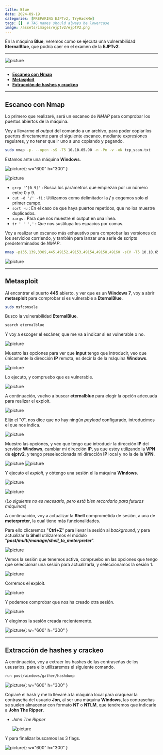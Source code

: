 ```yaml
---
title: Blue
date: 2024-09-19
categories: [PREPARING EJPTv2, TryHackMe]
tags: []  # TAG names should always be lowercase
image: /assets/images/ejptv2/ejptV2.png
---
```


En la máquina **Blue**, veremos como se ejecuta una vulnerabilidad **EternalBlue**, que podría caer en el examen de la **EJPTv2**.

---

![picture](/assets/images/ejptv2/blue1.png)

-------

- [**Escaneo con Nmap**](#escaneo-con-nmap)
- [**Metasploit**](#metasploit)
- [**Extracción de hashes y crackeo**](#extracción-de-hashes-y-crackeo)

---

## **Escaneo con Nmap**

Lo primero que realizaré, será un escaneo de *NMAP* para comprobar los puertos abiertos de la máquina. 

Voy a llevarme el *output* del comando a un archivo, para poder copiar los puertos directamente para el siguiente escaneo, mediante expresiones regulares, y no tener que ir uno a uno copiando y pegando.

```bash
sudo nmap -p- --open -sS -T5 10.10.65.90 -n -Pn -v -oN tcp_scan.txt
```

Estamos ante una máquina **Windows**.

![picture](/assets/images/ejptv2/blue2.png){: w="600" h="300" }

![picture](/assets/images/ejptv2/blue.png)

- `grep '^[0-9]'` : Busca los parámetros que empiezan por un número entre 0 y 9.
- `cut -d '/' -f1` : Utilizamos como delimitador la **/** y cogemos solo el primer campo.
- `sort -u` : En el caso de que haya puertos repetidos, que no los muestre duplicados.
- `xargs` : Para que nos muestre el output en una línea.
- `tr ' ' ','` : Que nos sustituya los espacios por comas.

Voy a realizar un escaneo más exhaustivo para comprobar las versiones de los servicios corriendo, y también para lanzar una serie de scripts predeterminados de *NMAP*.

```bash
nmap -p135,139,3389,445,49152,49153,49154,49158,49160 -sCV -T5 10.10.65.90 -oG tcp_scv.txt
```

![picture](/assets/images/ejptv2/blue3.png)

---

## **Metasploit**

Al encontrar el puerto **445** abierto, y ver que es un **Windows 7**, voy a abrir **metasploit** para comprobar si es vulnerable a **EternalBlue**.

```bash
sudo msfconsole
```

Busco la vulnerabilidad **EternalBlue**.

```bash
search eternalblue
```

Y voy a escoger el escáner, que me va a indicar si es vulnerable o no.

![picture](/assets/images/ejptv2/blue4.png)

Muestro las opciones para ver que **input** tengo que introducir, veo que únicamente la dirección **IP** remota, es decir la de la máquina **Windows**.

![picture](/assets/images/ejptv2/blue5.png)

Lo ejecuto, y compruebo que es vulnerable.

![picture](/assets/images/ejptv2/blue6.png)

A continuación, vuelvo a buscar **eternalblue** para elegir la opción adecuada para realizar el exploit.

![picture](/assets/images/ejptv2/blue7.png)

Elijo el "*0*", nos dice que no hay ningún *payload* configurado, introducimos el que nos indica.

![picture](/assets/images/ejptv2/blue8.png)

Muestro las opciones, y veo que tengo que introducir la dirección **IP** del servidor **Windows**, cambiar mi dirección **IP**, ya que estoy utilizando la **VPN** de **ejptv2**, y tengo preseleccionada mi dirección **IP** local y no la de la **VPN**.

![picture](/assets/images/ejptv2/blue9.png)
![picture](/assets/images/ejptv2/blue10.png)

Y ejecuto el *exploit*, y obtengo una sesión el la máquina **Windows**.

![picture](/assets/images/ejptv2/blue11.png)

![picture](/assets/images/ejptv2/blue12.png)

(*Lo siguiente no es necesario, pero está bien recordarlo para futuras máquinas*)

A continuación, voy a actualizar la **Shell** comprometida de sesión, a una de **meterpreter**, la cual tiene más funcionalidades.

Para ello clicaremos "**Ctrl+Z**" para llevar la sesión al *background*, y para actualizar la **Shell** utilizaremos el módulo "**_post/multi/manage/shell_to_meterpreter_**".

![picture](/assets/images/ejptv2/blue13.png)

Vemos la sesión que tenemos activa, compruebo en las opciones que tengo que seleccionar una sesión para actualizarla, y seleccionamos la sesión 1.

![picture](/assets/images/ejptv2/blue14.png)

Corremos el exploit.

![picture](/assets/images/ejptv2/blue16.png)

 Y podemos comprobar que nos ha creado otra sesión.

![picture](/assets/images/ejptv2/blue15.png)

Y elegimos la sesión creada recientemente.

![picture](/assets/images/ejptv2/blue17.png){: w="600" h="300" }

---

## **Extracción de hashes y crackeo**

A continuación, voy a extraer los hashes de las contraseñas de los ususarios, para ello utilizaremos el siguiente comando.

```bash
run post/windows/gather/hashdump
```

![picture](/assets/images/ejptv2/blue19.png){: w="600" h="300" }

Copiaré el hash y me lo llevaré a la máquina local para craquear la contraseña del usuario **Jon**, al ser una máquina **Windows**, las contraseñas se suelen almacenar con formato **NT** o **NTLM**, que tendremos que indicarle a **John The Ripper**.

- *John The Ripper*
	
	![picture](/assets/images/ejptv2/blue20.png)


Y para finalizar buscamos las 3 flags.

![picture](/assets/images/ejptv2/blue18.png){: w="600" h="300" }